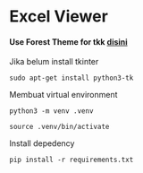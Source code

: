 # Excel Viewer

#### Use Forest Theme for tkk [disini](https://github.com/rdbende/Forest-ttk-theme)

Jika belum install tkinter

```
sudo apt-get install python3-tk
```

Membuat virtual environment

```
python3 -m venv .venv

source .venv/bin/activate
```

Install depedency
```
pip install -r requirements.txt
```